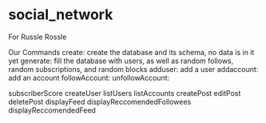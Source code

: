 # social_network
For Russle Rossle

Our Commands
  create: create the database and its schema, no data is in it yet
  generate: fill the database with users, as well as random follows, random subscriptions, and random blocks
  adduser: add a user 
  addaccount: add an account
  followAccount:
  unfollowAccount: 


  subscriberScore
  createUser
  listUsers
  listAccounts
  createPost
  editPost
  deletePost
  displayFeed
  displayReccomendedFollowees
  displayReccomendedFeed
